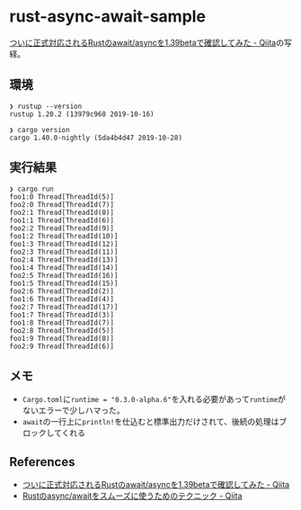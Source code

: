# rust-async-await-sample

[ついに正式対応されるRustのawait/asyncを1\.39betaで確認してみた \- Qiita](https://qiita.com/SoraKumo/items/54a11d5a70cd787d496c)の写経。

## 環境

```
❯ rustup --version
rustup 1.20.2 (13979c968 2019-10-16)

❯ cargo version
cargo 1.40.0-nightly (5da4b4d47 2019-10-28)
```

## 実行結果

```
❯ cargo run
foo1:0 Thread[ThreadId(5)]
foo2:0 Thread[ThreadId(7)]
foo2:1 Thread[ThreadId(8)]
foo1:1 Thread[ThreadId(6)]
foo2:2 Thread[ThreadId(9)]
foo1:2 Thread[ThreadId(10)]
foo1:3 Thread[ThreadId(12)]
foo2:3 Thread[ThreadId(11)]
foo2:4 Thread[ThreadId(13)]
foo1:4 Thread[ThreadId(14)]
foo2:5 Thread[ThreadId(16)]
foo1:5 Thread[ThreadId(15)]
foo2:6 Thread[ThreadId(2)]
foo1:6 Thread[ThreadId(4)]
foo2:7 Thread[ThreadId(17)]
foo1:7 Thread[ThreadId(3)]
foo1:8 Thread[ThreadId(7)]
foo2:8 Thread[ThreadId(5)]
foo1:9 Thread[ThreadId(8)]
foo2:9 Thread[ThreadId(6)]
```


## メモ

- `Cargo.toml`に`runtime = "0.3.0-alpha.6"`を入れる必要があって`runtime`がないエラーで少しハマった。
- `await`の一行上に`println!`を仕込むと標準出力だけされて、後続の処理はブロックしてくれる


## References
- [ついに正式対応されるRustのawait/asyncを1\.39betaで確認してみた \- Qiita](https://qiita.com/SoraKumo/items/54a11d5a70cd787d496c)
- [Rustのasync/awaitをスムーズに使うためのテクニック \- Qiita](https://qiita.com/qnighy/items/59133e69a0ba0c6a7fef)